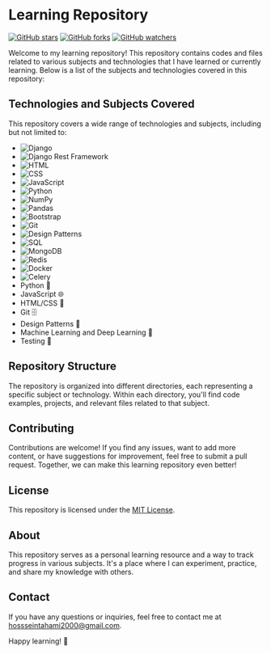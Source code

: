 # Learning Repository

[![GitHub stars](https://img.shields.io/github/stars/your-username/your-repository.svg?style=social)](https://github.com/your-username/your-repository/stargazers)
[![GitHub forks](https://img.shields.io/github/forks/your-username/your-repository.svg?style=social)](https://github.com/your-username/your-repository/network/members)
[![GitHub watchers](https://img.shields.io/github/watchers/your-username/your-repository.svg?style=social)](https://github.com/your-username/your-repository/watchers)

Welcome to my learning repository! This repository contains codes and files related to various subjects and technologies that I have learned or currently learning. Below is a list of the subjects and technologies covered in this repository:


## Technologies and Subjects Covered

  This repository covers a wide range of technologies and subjects, including but not limited to:
  
- ![Django](https://img.shields.io/badge/-Django-092E20?logo=django&logoColor=white&style=for-the-badge)
- ![Django Rest Framework](https://img.shields.io/badge/-Django%20Rest%20Framework-092E20?logo=django&logoColor=white&style=for-the-badge)
- ![HTML](https://img.shields.io/badge/-HTML-E34F26?logo=html5&logoColor=white&style=for-the-badge)
- ![CSS](https://img.shields.io/badge/-CSS-1572B6?logo=css3&logoColor=white&style=for-the-badge)
- ![JavaScript](https://img.shields.io/badge/-JavaScript-F7DF1E?logo=javascript&logoColor=black&style=for-the-badge)
- ![Python](https://img.shields.io/badge/-Python-3776AB?logo=python&logoColor=white&style=for-the-badge)
- ![NumPy](https://img.shields.io/badge/-NumPy-013243?logo=numpy&logoColor=white&style=for-the-badge)
- ![Pandas](https://img.shields.io/badge/-Pandas-150458?logo=pandas&logoColor=white&style=for-the-badge)
- ![Bootstrap](https://img.shields.io/badge/-Bootstrap-7952B3?logo=bootstrap&logoColor=white&style=for-the-badge)
- ![Git](https://img.shields.io/badge/-Git-F05032?logo=git&logoColor=white&style=for-the-badge)
- ![Design Patterns](https://img.shields.io/badge/-Design%20Patterns-FFD700?logoColor=black&style=for-the-badge)
- ![SQL](https://img.shields.io/badge/-SQL-4479A1?logo=mysql&logoColor=white&style=for-the-badge)
- ![MongoDB](https://img.shields.io/badge/-MongoDB-47A248?logo=mongodb&logoColor=white&style=for-the-badge)
- ![Redis](https://img.shields.io/badge/-Redis-DC382D?logo=redis&logoColor=white&style=for-the-badge)
- ![Docker](https://img.shields.io/badge/-Docker-2496ED?logo=docker&logoColor=white&style=for-the-badge)
- ![Celery](https://img.shields.io/badge/-Celery-37814A?logo=celery&logoColor=white&style=for-the-badge)
- Python 🐍
- JavaScript 🌐
- HTML/CSS 🎨
- Git 🗄️
- Design Patterns 📐
- Machine Learning and Deep Learning 🤖
- Testing 🧪

## Repository Structure

The repository is organized into different directories, each representing a specific subject or technology. Within each directory, you'll find code examples, projects, and relevant files related to that subject.

## Contributing

Contributions are welcome! If you find any issues, want to add more content, or have suggestions for improvement, feel free to submit a pull request. Together, we can make this learning repository even better!

## License

This repository is licensed under the [MIT License](LICENSE).

## About

This repository serves as a personal learning resource and a way to track progress in various subjects. It's a place where I can experiment, practice, and share my knowledge with others.

## Contact

If you have any questions or inquiries, feel free to contact me at [hossseintahami2000@gmail.com](mailto:hosseintahami2000@gmail.com).

Happy learning! 🚀
